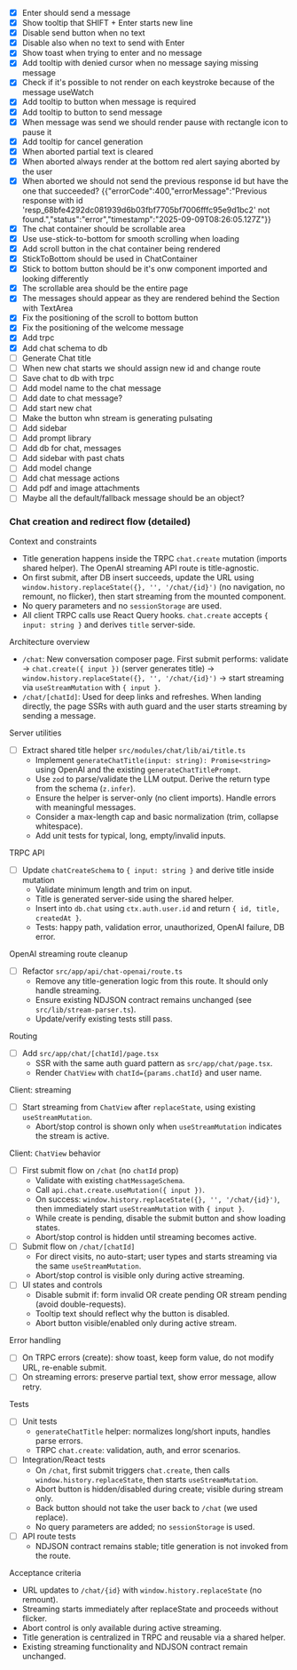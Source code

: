 - [x] Enter should send a message
- [x] Show tooltip that SHIFT + Enter starts new line
- [x] Disable send button when no text
- [x] Disable also when no text to send with Enter
- [x] Show toast when trying to enter and no message
- [x] Add tooltip with denied cursor when no message saying missing message
- [x] Check if it's possible to not render on each keystroke because of the
      message useWatch
- [x] Add tooltip to button when message is required
- [x] Add tooltip to button to send message
- [x] When message was send we should render pause with rectangle icon to pause
      it
- [x] Add tooltip for cancel generation
- [x] When aborted partial text is cleared
- [x] When aborted always render at the bottom red alert saying aborted by the
      user
- [x] When aborted we should not send the previous response id but have the one
      that succeeded?
      {{"errorCode":400,"errorMessage":"Previous response with id 'resp_68bfe4292dc081939d6b03fbf7705bf7006fffc95e9d1bc2' not found.","status":"error","timestamp":"2025-09-09T08:26:05.127Z"}}
- [x] The chat container should be scrollable area
- [x] Use use-stick-to-bottom for smooth scrolling when loading
- [x] Add scroll button in the chat container being rendered
- [x] StickToBottom should be used in ChatContainer
- [x] Stick to bottom button should be it's onw component imported and looking
      differently
- [x] The scrollable area should be the entire page
- [x] The messages should appear as they are rendered behind the Section with
      TextArea
- [x] Fix the positioning of the scroll to bottom button
- [x] Fix the positioning of the welcome message
- [x] Add trpc
- [x] Add chat schema to db
- [ ] Generate Chat title
- [ ] When new chat starts we should assign new id and change route
- [ ] Save chat to db with trpc
- [ ] Add model name to the chat message
- [ ] Add date to chat message?
- [ ] Add start new chat
- [ ] Make the button whn stream is generating pulsating
- [ ] Add sidebar
- [ ] Add prompt library
- [ ] Add db for chat, messages
- [ ] Add sidebar with past chats
- [ ] Add model change
- [ ] Add chat message actions
- [ ] Add pdf and image attachments
- [ ] Maybe all the default/fallback message should be an object?

### Chat creation and redirect flow (detailed)

Context and constraints

- Title generation happens inside the TRPC `chat.create` mutation (imports
  shared helper). The OpenAI streaming API route is title-agnostic.
- On first submit, after DB insert succeeds, update the URL using
  `window.history.replaceState({}, '', '/chat/{id}')` (no navigation, no
  remount, no flicker), then start streaming from the mounted component.
- No query parameters and no `sessionStorage` are used.
- All client TRPC calls use React Query hooks. `chat.create` accepts
  `{ input: string }` and derives `title` server-side.

Architecture overview

- `/chat`: New conversation composer page. First submit performs: validate →
  `chat.create({ input })` (server generates title) →
  `window.history.replaceState({}, '', '/chat/{id}')` → start streaming via
  `useStreamMutation` with `{ input }`.
- `/chat/[chatId]`: Used for deep links and refreshes. When landing directly,
  the page SSRs with auth guard and the user starts streaming by sending a
  message.

Server utilities

- [ ] Extract shared title helper `src/modules/chat/lib/ai/title.ts`
  - Implement `generateChatTitle(input: string): Promise<string>` using OpenAI
    and the existing `generateChatTitlePrompt`.
  - Use `zod` to parse/validate the LLM output. Derive the return type from the
    schema (`z.infer`).
  - Ensure the helper is server-only (no client imports). Handle errors with
    meaningful messages.
  - Consider a max-length cap and basic normalization (trim, collapse
    whitespace).
  - Add unit tests for typical, long, empty/invalid inputs.

TRPC API

- [ ] Update `chatCreateSchema` to `{ input: string }` and derive title inside
      mutation
  - Validate minimum length and trim on input.
  - Title is generated server-side using the shared helper.
  - Insert into `db.chat` using `ctx.auth.user.id` and return
    `{ id, title, createdAt }`.
  - Tests: happy path, validation error, unauthorized, OpenAI failure, DB error.

OpenAI streaming route cleanup

- [ ] Refactor `src/app/api/chat-openai/route.ts`
  - Remove any title-generation logic from this route. It should only handle
    streaming.
  - Ensure existing NDJSON contract remains unchanged (see
    `src/lib/stream-parser.ts`).
  - Update/verify existing tests still pass.

Routing

- [ ] Add `src/app/chat/[chatId]/page.tsx`
  - SSR with the same auth guard pattern as `src/app/chat/page.tsx`.
  - Render `ChatView` with `chatId={params.chatId}` and user name.

Client: streaming

- [ ] Start streaming from `ChatView` after `replaceState`, using existing
      `useStreamMutation`.
  - Abort/stop control is shown only when `useStreamMutation` indicates the
    stream is active.

Client: `ChatView` behavior

- [ ] First submit flow on `/chat` (no `chatId` prop)
  - Validate with existing `chatMessageSchema`.
  - Call `api.chat.create.useMutation({ input })`.
  - On success: `window.history.replaceState({}, '', '/chat/{id}')`, then
    immediately start `useStreamMutation` with `{ input }`.
  - While create is pending, disable the submit button and show loading states.
  - Abort/stop control is hidden until streaming becomes active.
- [ ] Submit flow on `/chat/[chatId]`
  - For direct visits, no auto-start; user types and starts streaming via the
    same `useStreamMutation`.
  - Abort/stop control is visible only during active streaming.
- [ ] UI states and controls
  - Disable submit if: form invalid OR create pending OR stream pending (avoid
    double-requests).
  - Tooltip text should reflect why the button is disabled.
  - Abort button visible/enabled only during active stream.

Error handling

- [ ] On TRPC errors (create): show toast, keep form value, do not modify URL,
      re-enable submit.
- [ ] On streaming errors: preserve partial text, show error message, allow
      retry.

Tests

- [ ] Unit tests
  - `generateChatTitle` helper: normalizes long/short inputs, handles parse
    errors.
  - TRPC `chat.create`: validation, auth, and error scenarios.
- [ ] Integration/React tests
  - On `/chat`, first submit triggers `chat.create`, then calls
    `window.history.replaceState`, then starts `useStreamMutation`.
  - Abort button is hidden/disabled during create; visible during stream only.
  - Back button should not take the user back to `/chat` (we used replace).
  - No query parameters are added; no `sessionStorage` is used.
- [ ] API route tests
  - NDJSON contract remains stable; title generation is not invoked from the
    route.

Acceptance criteria

- URL updates to `/chat/{id}` with `window.history.replaceState` (no remount).
- Streaming starts immediately after replaceState and proceeds without flicker.
- Abort control is only available during active streaming.
- Title generation is centralized in TRPC and reusable via a shared helper.
- Existing streaming functionality and NDJSON contract remain unchanged.
